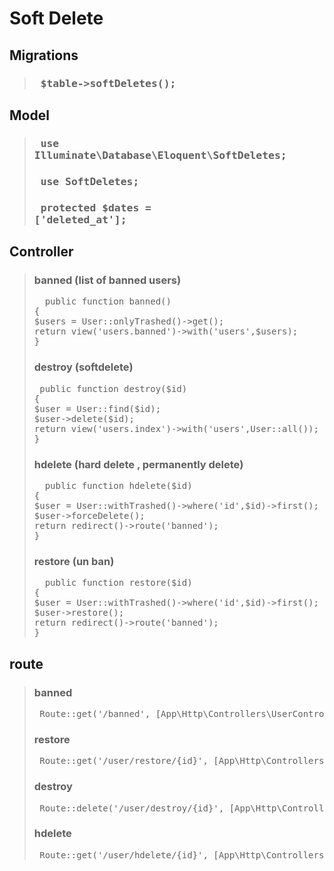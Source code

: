 # Soft Delete
## Migrations
> ### <pre> $table->softDeletes(); </pre>
## Model
> ### <pre> use Illuminate\Database\Eloquent\SoftDeletes;</pre>
> ### <pre> use SoftDeletes; </pre>
> ### <pre> protected $dates = ['deleted_at']; </pre>
## Controller
> ### banned (list of banned users)
> <pre>  public function banned()
> {
> $users = User::onlyTrashed()->get();
> return view('users.banned')->with('users',$users); 
> } </pre>
> ### destroy (softdelete)
> <pre> public function destroy($id)
> {
> $user = User::find($id);
> $user->delete($id);
> return view('users.index')->with('users',User::all());
> } </pre>
> ### hdelete (hard delete , permanently delete)
> <pre>  public function hdelete($id)
> {
> $user = User::withTrashed()->where('id',$id)->first();
> $user->forceDelete();
> return redirect()->route('banned');
> } </pre>
> ### restore (un ban)
> <pre>  public function restore($id)
> {
> $user = User::withTrashed()->where('id',$id)->first();
> $user->restore();
> return redirect()->route('banned');
> } </pre>
## route
> ### banned
> <pre> Route::get('/banned', [App\Http\Controllers\UserController::class, 'banned'])->name('banned');</pre>
> ### restore
> <pre> Route::get('/user/restore/{id}', [App\Http\Controllers\UserController::class,'restore'])->name('user.restore'); </pre>
> ### destroy
> <pre> Route::delete('/user/destroy/{id}', [App\Http\Controllers\UserController::class,'destroy'])->name('user.destroy');</pre>
> ### hdelete
> <pre> Route::get('/user/hdelete/{id}', [App\Http\Controllers\UserController::class,'hdelete'])->name('user.hdelete'); </pre
